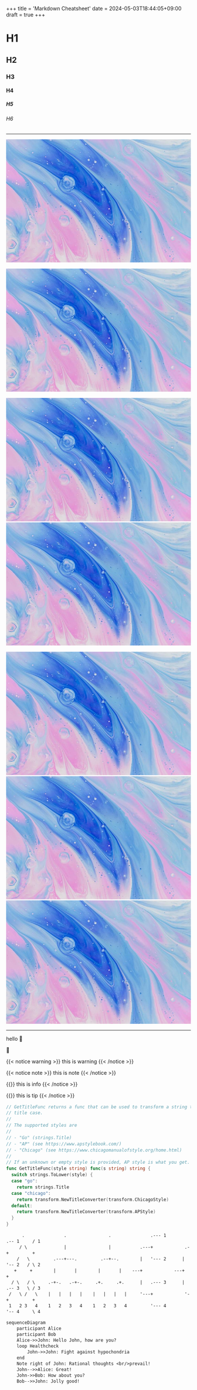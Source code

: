 +++
title = 'Markdown Cheatsheet'
date = 2024-05-03T18:44:05+09:00
draft = true
+++

# H1

## H2

### H3

#### H4

##### H5

###### H6


---

![image](image.png)


![](image.png)

![](image.png)![](image.png)

![](image.png)![](image.png)![](image.png)

---

hello :wave:

:bow:


{{< notice warning >}}
this is warning
{{< /notice >}}

{{< notice note >}}
this is note
{{< /notice >}}

{{<notice info>}}
this is info
{{< /notice >}}

{{<notice tip>}}
this is tip
{{< /notice >}}


```go {linenos=table,hl_lines=[8,"15-17"],linenostart=199}
// GetTitleFunc returns a func that can be used to transform a string to
// title case.
//
// The supported styles are
//
// - "Go" (strings.Title)
// - "AP" (see https://www.apstylebook.com/)
// - "Chicago" (see https://www.chicagomanualofstyle.org/home.html)
//
// If an unknown or empty style is provided, AP style is what you get.
func GetTitleFunc(style string) func(s string) string {
  switch strings.ToLower(style) {
  case "go":
    return strings.Title
  case "chicago":
    return transform.NewTitleConverter(transform.ChicagoStyle)
  default:
    return transform.NewTitleConverter(transform.APStyle)
  }
}
```


```goat
      .               .                .               .--- 1          .-- 1     / 1
     / \              |                |           .---+            .-+         +
    /   \         .---+---.         .--+--.        |   '--- 2      |   '-- 2   / \ 2
   +     +        |       |        |       |    ---+            ---+          +
  / \   / \     .-+-.   .-+-.     .+.     .+.      |   .--- 3      |   .-- 3   \ / 3
 /   \ /   \    |   |   |   |    |   |   |   |     '---+            '-+         +
 1   2 3   4    1   2   3   4    1   2   3   4         '--- 4          '-- 4     \ 4

```

```mermaid
sequenceDiagram
    participant Alice
    participant Bob
    Alice->>John: Hello John, how are you?
    loop Healthcheck
        John->>John: Fight against hypochondria
    end
    Note right of John: Rational thoughts <br/>prevail!
    John-->>Alice: Great!
    John->>Bob: How about you?
    Bob-->>John: Jolly good!
```

<script type="module">
import mermaid from 'https://cdn.jsdelivr.net/npm/mermaid/dist/mermaid.esm.min.mjs';
mermaid.initialize({ startOnLoad: true });
</script>